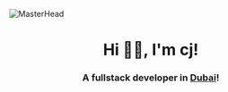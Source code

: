 ![MasterHead](https://www.web2rise.com/wp-content/uploads/2022/02/Application-Development.webp)
<h1 align="center">Hi 👋🏽, I'm cj!</h1>
<h3 align="center">A fullstack developer in <a href="https://goo.gl/maps/DN1Y4x9fNGRq1qsR9">Dubai</a>!</h3>
